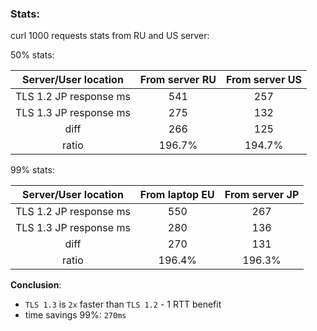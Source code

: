 ### Stats:
curl 1000 requests stats from RU and US server:


50% stats:

**Server/User location**|**From server RU**|**From server US**
:-----:|:-----:|:-----:
TLS 1.2 JP response ms|541|257
TLS 1.3 JP response ms|275|132
diff|266|125
ratio|196.7%|194.7%

99% stats:

**Server/User location**|**From laptop EU**|**From server JP**
:-----:|:-----:|:-----:
TLS 1.2 JP response ms|550|267
TLS 1.3 JP response ms|280|136
diff|270|131
ratio|196.4%|196.3%

**Conclusion**: 
- `TLS 1.3` is `2x` faster than `TLS 1.2` - 1 RTT benefit
- time savings 99%: `270ms`